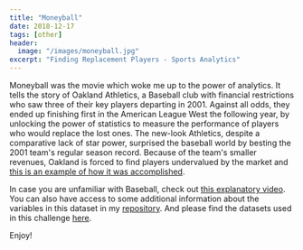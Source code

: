 ```yaml
---
title: "Moneyball"
date: 2018-12-17
tags: [other]
header:
  image: "/images/moneyball.jpg"
excerpt: "Finding Replacement Players - Sports Analytics"
---
```


Moneyball was the movie which woke me up to the power of analytics.
It tells the story of Oakland Athletics, a Baseball club with financial restrictions who saw three of their key players departing in 2001. Against all odds, they ended up finishing first in the American League West the following year, by unlocking the power of statistics to measure the performance of players who would replace the lost ones.
The new-look Athletics, despite a comparative lack of star power, surprised the baseball world by besting the 2001 team's regular season record.
Because of the team's smaller revenues, Oakland is forced to find players undervalued by the market and [this is an example of how it was accomplished](https://jorg3gf.github.io/Projects/moneyball.html).

In case you are unfamiliar with Baseball, check out [this explanatory video](https://www.youtube.com/watch?v=0bKkGeROiPA).
You can also have access to some additional information about the variables in this dataset in my [repository](https://github.com/Jorg3GF/projects/blob/master/Moneyball_readme2013.txt).
And please find the datasets used in this challenge [here](https://github.com/Jorg3GF/projects/blob/master).

Enjoy!
